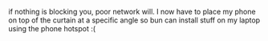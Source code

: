 if nothing is blocking you, poor network will. I now have to place my phone on top of the curtain at a specific angle so bun can install stuff on my laptop using the phone hotspot :(
